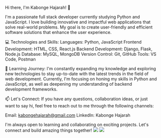 Hi there, I'm Kabonge Hajarah! 👋

I'm a passionate full stack developer currently studying Python and JavaScript. I love building innovative and impactful web applications that solve real-world problems. My goal is to create user-friendly and efficient software solutions that enhance the user experience.

💻 Technologies and Skills:
Languages: Python, JavaScript
Frontend Development: HTML, CSS, React.js
Backend Development: Django, Flask, Node.js
Database: MySQL, MongoDB
Version Control: Git, GitHub
Tools: VS Code, Postman

🌱 Learning Journey:
I'm constantly expanding my knowledge and exploring new technologies to stay up-to-date with the latest trends in the field of web development. Currently, I'm focusing on honing my skills in Python and JavaScript, as well as deepening my understanding of backend development frameworks.

📫 Let's Connect:
If you have any questions, collaboration ideas, or just want to say hi, feel free to reach out to me through the following channels:

Email: kabongehajarah@gmail.com
LinkedIn: Kabonge Hajarah

I'm always open to learning and collaborating on exciting projects. Let's connect and build amazing things together!
![](https://raw.githubusercontent.com/KabongeHajarah/github-stats/master/generated/overview.svg#gh-dark-mode-only)
![](https://raw.githubusercontent.com/KabongeHajarah/github-stats/master/generated/overview.svg#gh-light-mode-only)
